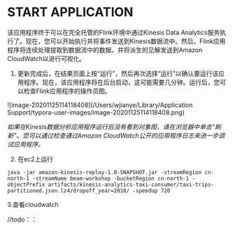 # START APPLICATION

该应用程序终于可以在完全托管的Flink环境中通过Kinesis Data Analytics服务执行了。现在，您可以开始执行并将事件发送到Kinesis数据流中。然后，Flink应用程序将连续处理提取到数据流中的数据，并将派生的见解发送到Amazon CloudWatch以进行可视化。





1. 更新完成后，在结果页面上按“运行”，然后再次选择“运行”以确认要运行该应用程序。现在，该应用程序将在后台启动，这可能需要几分钟。运行后，您可以检查Flink应用程序的操作员图。

![image-20201125114118408](/Users/wjianye/Library/Application Support/typora-user-images/image-20201125114118408.png)

*如果在Kinesis数据分析应用程序运行后没有看到对象图，请在浏览器中单击“刷新”。您可以通过检查通过Amazon CloudWatch公开的应用程序日志来进一步调试应用程序。*



2. 在ec2上运行

``` shell
java -jar amazon-kinesis-replay-1.0-SNAPSHOT.jar -streamRegion cn-north-1 -streamName beam-workshop -bucketRegion cn-north-1 -objectPrefix artifacts/kinesis-analytics-taxi-consumer/taxi-trips-partitioned.json.lz4/dropoff_year=2018/ -speedup 720
```



3.查看cloudwatch

//todo：：